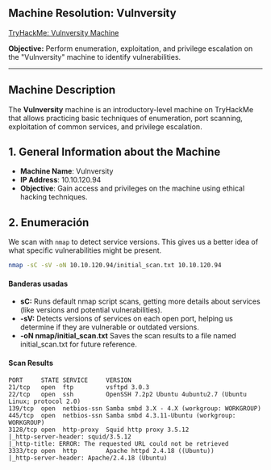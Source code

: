 ## Machine Resolution: Vulnversity

[TryHackMe: Vulnversity Machine](https://tryhackme.com/room/vulnversity)

**Objective:** Perform enumeration, exploitation, and privilege escalation on the "Vulnversity" machine to identify vulnerabilities.

---

## Machine Description
The **Vulnversity** machine is an introductory-level machine on TryHackMe that allows practicing basic techniques of enumeration, port scanning, exploitation of common services, and privilege escalation.

## 1. General Information about the Machine
- **Machine Name**: Vulnversity
- **IP Address**: 10.10.120.94
- **Objective**: Gain access and privileges on the machine using ethical hacking techniques.

## 2. Enumeración
We scan with `nmap` to detect service versions. This gives us a better idea of what specific vulnerabilities might be present.
```bash
nmap -sC -sV -oN 10.10.120.94/initial_scan.txt 10.10.120.94
``` 

#### Banderas usadas
- **sC:** Runs default nmap script scans, getting more details about services (like versions and potential vulnerabilities).
- **-sV:** Detects versions of services on each open port, helping us determine if they are vulnerable or outdated versions.
- **-oN  nmap/initial_scan.txt** Saves the scan results to a file named initial_scan.txt for future reference.

#### Scan Results
```plaintext
PORT     STATE SERVICE     VERSION
21/tcp   open  ftp         vsftpd 3.0.3
22/tcp   open  ssh         OpenSSH 7.2p2 Ubuntu 4ubuntu2.7 (Ubuntu Linux; protocol 2.0)
139/tcp  open  netbios-ssn Samba smbd 3.X - 4.X (workgroup: WORKGROUP)
445/tcp  open  netbios-ssn Samba smbd 4.3.11-Ubuntu (workgroup: WORKGROUP)
3128/tcp open  http-proxy  Squid http proxy 3.5.12
|_http-server-header: squid/3.5.12
|_http-title: ERROR: The requested URL could not be retrieved
3333/tcp open  http        Apache httpd 2.4.18 ((Ubuntu))
|_http-server-header: Apache/2.4.18 (Ubuntu)

``` 
